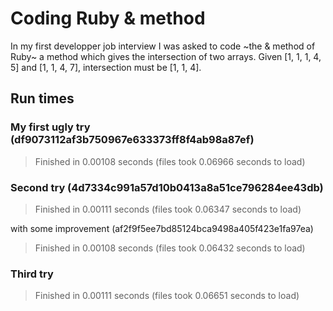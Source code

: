# Coding Ruby & method

In my first developper job interview I was asked to code ~the & method of Ruby~ a method which gives the intersection of two arrays.
Given [1, 1, 1, 4, 5] and [1, 1, 4, 7], intersection must be [1, 1, 4].

## Run times
### My first ugly try (df9073112af3b750967e633373ff8f4ab98a87ef)
> Finished in 0.00108 seconds (files took 0.06966 seconds to load)
### Second try (4d7334c991a57d10b0413a8a51ce796284ee43db)
> Finished in 0.00111 seconds (files took 0.06347 seconds to load)  

with some improvement (af2f9f5ee7bd85124bca9498a405f423e1fa97ea)

> Finished in 0.00108 seconds (files took 0.06432 seconds to load)
### Third try
> Finished in 0.00111 seconds (files took 0.06651 seconds to load)
